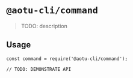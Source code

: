 # `@aotu-cli/command`

> TODO: description

## Usage

```
const command = require('@aotu-cli/command');

// TODO: DEMONSTRATE API
```
